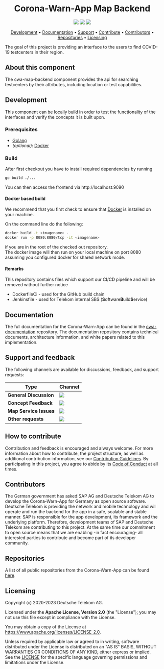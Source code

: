 <h1 align="center">
    Corona-Warn-App Map Backend
</h1>

<p align="center">
    <a href="https://github.com/corona-warn-app/cwa-map-backend/commits/" title="Last Commit"><img src="https://img.shields.io/github/last-commit/corona-warn-app/cwa-map-backend?style=flat"></a>
    <a href="https://github.com/corona-warn-app/cwa-map-backend/issues" title="Open Issues"><img src="https://img.shields.io/github/issues/corona-warn-app/cwa-map-backend?style=flat"></a>
    <a href="https://github.com/corona-warn-app/cwa-map-backend/blob/master/LICENSE" title="License"><img src="https://img.shields.io/badge/License-Apache%202.0-green.svg?style=flat"></a>
</p>

<p align="center">
  <a href="#development">Development</a> •
  <a href="#documentation">Documentation</a> •
  <a href="#support-and-feedback">Support</a> •
  <a href="#how-to-contribute">Contribute</a> •
  <a href="#contributors">Contributors</a> •
  <a href="#repositories">Repositories</a> •
  <a href="#licensing">Licensing</a>
</p>

The goal of this project is providing an interface to the users to find COVID-19 testcenters in their region.

## About this component

The cwa-map-backend component provides the api for searching testcenters by their attributes, including location or test capabilities.

## Development
This component can be locally build in order to test the functionality of the interfaces and verify the concepts it is built upon.

### Prerequisites
- [Golang](https://go.dev/)
- *(optional)*: [Docker](https://www.docker.com)

### Build
After first checkout you have to install required dependencies by running
```bash
go build ./...
```

You can then access the frontend via http://localhost:9090

#### Docker based build
We recommend that you first check to ensure that [Docker](https://www.docker.com) is installed on your machine.

On the command line do the following:
```bash
docker build -t <imagename> .
docker run -p 8080:8080/tcp -it <imagename>
```

if you are in the root of the checked out repository.  
The docker image will then run on your local machine on port 8080 assuming you configured docker for shared network mode.

#### Remarks
This repository contains files which support our CI/CD pipeline and will be removed without further notice
- DockerfileCi - used for the GitHub build chain
- Jenkinsfile - used for Telekom internal SBS (**S**oftware**B**uild**S**ervice)

## Documentation
The full documentation for the Corona-Warn-App can be found in the [cwa-documentation](https://github.com/corona-warn-app/cwa-documentation) repository. The documentation repository contains technical documents, architecture information, and white papers related to this implementation.

## Support and feedback
The following channels are available for discussions, feedback, and support requests:

| Type                     | Channel                                                |
| ------------------------ | ------------------------------------------------------ |
| **General Discussion**   | <a href="https://github.com/corona-warn-app/cwa-documentation/issues/new/choose" title="General Discussion"><img src="https://img.shields.io/github/issues/corona-warn-app/cwa-documentation/question.svg?style=flat-square"></a> </a>   |
| **Concept Feedback**    | <a href="https://github.com/corona-warn-app/cwa-documentation/issues/new/choose" title="Open Concept Feedback"><img src="https://img.shields.io/github/issues/corona-warn-app/cwa-documentation/architecture.svg?style=flat-square"></a>  |
| **Map Service Issues**    | <a href="https://github.com/corona-warn-app/cwa-map-backend/issues" title="Open Issues"><img src="https://img.shields.io/github/issues/corona-warn-app/cwa-map-backend?style=flat"></a>  |
| **Other requests**    | <a href="mailto:opensource@telekom.de" title="Email CWA Team"><img src="https://img.shields.io/badge/email-CWA%20team-green?logo=mail.ru&style=flat-square&logoColor=white"></a>   |

## How to contribute
Contribution and feedback is encouraged and always welcome. For more information about how to contribute, the project structure, as well as additional contribution information, see our [Contribution Guidelines](./CONTRIBUTING.md). By participating in this project, you agree to abide by its [Code of Conduct](./CODE_OF_CONDUCT.md) at all times.

## Contributors
The German government has asked SAP AG and Deutsche Telekom AG to develop the Corona-Warn-App for Germany as open source software. Deutsche Telekom is providing the network and mobile technology and will operate and run the backend for the app in a safe, scalable and stable manner. SAP is responsible for the app development, its framework and the underlying platform. Therefore, development teams of SAP and Deutsche Telekom are contributing to this project. At the same time our commitment to open source means that we are enabling -in fact encouraging- all interested parties to contribute and become part of its developer community.

## Repositories

A list of all public repositories from the Corona-Warn-App can be found [here](https://github.com/corona-warn-app/cwa-documentation/blob/master/README.md#repositories).

## Licensing
Copyright (c) 2020-2023 Deutsche Telekom AG.

Licensed under the **Apache License, Version 2.0** (the "License"); you may not use this file except in compliance with the License.

You may obtain a copy of the License at https://www.apache.org/licenses/LICENSE-2.0.

Unless required by applicable law or agreed to in writing, software distributed under the License is distributed on an "AS IS" BASIS, WITHOUT WARRANTIES OR CONDITIONS OF ANY KIND, either express or implied. See the [LICENSE](./LICENSE) for the specific language governing permissions and limitations under the License.
